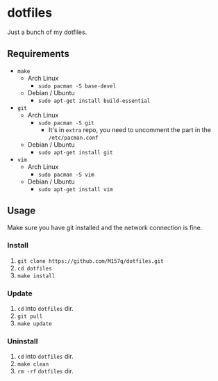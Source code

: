 # dotfiles  
Just a bunch of my dotfiles.  
  
## Requirements  
  
+ `make`  
    + Arch Linux  
        + `sudo pacman -S base-devel`  
    + Debian / Ubuntu  
        + `sudo apt-get install build-essential`  
+ `git`  
    + Arch Linux  
        + `sudo pacman -S git`  
            + It's in `extra` repo, you need to uncomment the part in the `/etc/pacman.conf`  
    + Debian / Ubuntu  
        + `sudo apt-get install git`  
+ `vim`  
    + Arch Linux  
        + `sudo pacman -S vim`  
    + Debian / Ubuntu  
        + `sudo apt-get install vim`  
  
## Usage  
Make sure you have git installed and the network connection is fine.  
  
### Install  
1. `git clone https://github.com/M157q/dotfiles.git`  
2. `cd dotfiles`  
3. `make install`  
  
### Update  
1. `cd` into `dotfiles` dir.  
2. `git pull`  
3. `make update`  
  
### Uninstall  
1. `cd` into `dotfiles` dir.  
2. `make clean`  
3. `rm -rf` `dotfiles` dir.  
